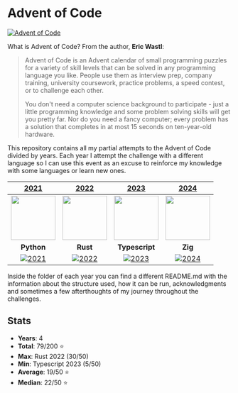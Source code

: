 # Advent of Code

[![Advent of Code](https://img.shields.io/badge/Advent%20of%20Code-ffff66?logo=adventofcode&logoColor=000)](<https://adventofcode.com/> "Advent of Code homepage")

What is Advent of Code? From the author, **Eric Wastl**:

> Advent of Code is an Advent calendar of small programming puzzles for a variety of skill levels that can be
> solved in any programming language you like. People use them as interview prep, company training, university
> coursework, practice problems, a speed contest, or to challenge each other.
>
> You don't need a computer science background to participate - just a little programming knowledge and some
> problem solving skills will get you pretty far. Nor do you need a fancy computer; every problem has a solution
> that completes in at most 15 seconds on ten-year-old hardware.

This repository contains all my partial attempts to the Advent of Code divided
by years. Each year I attempt the challenge with a different language so I can
use this event as an excuse to reinforce my knowledge with some languages or
learn new ones.

| [2021](./2021) | [2022](./2022) | [2023](./2023) | [2024](./2024) |
| :----: | :----: | :----: | :----: |
| <img width="100px" height="100px" src="https://cdn.jsdelivr.net/gh/devicons/devicon@latest/icons/python/python-original.svg" /> | <img width="100px" height="100px" src="https://cdn.jsdelivr.net/gh/devicons/devicon@latest/icons/rust/rust-original.svg" /> | <img width="100px" height="100px" src="https://cdn.jsdelivr.net/gh/devicons/devicon@latest/icons/typescript/typescript-original.svg" /> | <img width="100px" height="100px" src="https://cdn.jsdelivr.net/gh/devicons/devicon@latest/icons/zig/zig-original.svg" /> |
| **Python** | **Rust** | **Typescript** | **Zig** |
| [![2021](https://img.shields.io/badge/⭐%2029-gray?logo=adventofcode&labelColor=black)](https://adventofcode.com/2021) | [![2022](https://img.shields.io/badge/⭐%2030-gray?logo=adventofcode&labelColor=black)](https://adventofcode.com/2022) | [![2023](https://img.shields.io/badge/⭐%205-gray?logo=adventofcode&labelColor=black)](https://adventofcode.com/2023) | [![2024](https://img.shields.io/badge/⭐%2015-gray?logo=adventofcode&labelColor=black)](https://adventofcode.com/2024) |

Inside the folder of each year you can find a different README.md with the
information about the structure used, how it can be run, acknowledgments and
sometimes a few afterthoughts of my journey throughout the challenges.

## Stats

* **Years**: 4
* **Total**: 79/200 ⭐
* **Max**: Rust 2022 (30/50)
* **Min**: Typescript 2023 (5/50)
* **Average**: 19/50 ⭐
* **Median**: 22/50 ⭐
